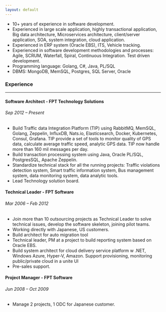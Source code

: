 ```yaml
---
layout: default
---
```


- 10+ years of experience in software development.
- Experienced in large scale application, highly transactional application, Big data architecture, Microservices architecture, client/server application, SOA, system integration, cloud application.
- Experienced in ERP system (Oracle EBS), ITS, Vehicle tracking.
- Experienced in software development methodologies and processes: Agile, SCRUM, Waterfall, Spiral, Continuous Integration. Test driven development.
- Programming language: Golang, C#, Java, PL/SQL
- DBMS: MongoDB, MemSQL, Postgres, SQL Server, Oracle

### **Experience**
----------
#### **Software Architect - FPT Technology Solutions**
###### *Sep 2012 – Present*
- Build Traffic data Integration Platform (TIP) using RabbitMQ, MemSQL, Golang, Zeppelin, InfluxDB, Nats.io, Elasticsearch, Docker, Kubernetes, Consul, Grafana. TIP provide a set of tools to monitor quality of GPS data, calculate average traffic speed, analytic GPS data. TIP now handle more than 160 mil messages per day.
- Build transaction processing system using Java, Oracle PL/SQL, PostgresSQL, Apache Zeppelin.
- Standardize technical stack for all the running projects: Traffic violations detection system, Smart traffic information system, Bus management system, data monitoring system, data analytic tools.
- Lead Technology solution board.

#### **Technical Leader - FPT Software**
###### *Mar 2006 – Feb 2012*
- Join more than 10 outsourcing projects as Technical Leader to solve technical issues, develop the software skeleton, joining pilot teams.
- Working directly with Japanese, US customers.
- Build architect for auto migration tool
- Technical leader, PM at a project to build reporting system based on Oracle EBS.
- Build system architect for cloud delivery service platform w .NET, Windows Azure, Hyper-V, Amazon. Support provisioning, monitoring public/private cloud in a unite UI
- Pre-sales support.

#### **Project Manager - FPT Software**
###### *Jun 2008 – Oct 2009*
- Manage 2 projects, 1 ODC for Japanese customer.
